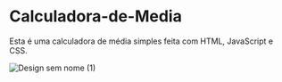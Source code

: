# Calculadora-de-Media
Esta é uma calculadora de média simples feita com HTML, JavaScript e CSS.

![Design sem nome (1)](https://github.com/luizcarlos001/Calculadora-de-Media/assets/146375880/845592ea-0b4f-4f66-83ce-7455d8a8ad7d)

